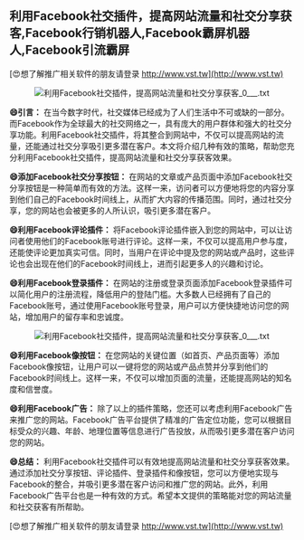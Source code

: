 ## **利用Facebook社交插件，提高网站流量和社交分享获客,Facebook行销机器人,Facebook霸屏机器人,Facebook引流霸屏**

[😍想了解推广相关软件的朋友请登录 http://www.vst.tw](http://www.vst.tw)

 <center><img src="https://vst.tw/MP4/tuiguang/png/2.png" alt="利用Facebook社交插件，提高网站流量和社交分享获客_0___.txt"></center>

**😄引言：**
在当今数字时代，社交媒体已经成为了人们生活中不可或缺的一部分。而Facebook作为全球最大的社交网络之一，具有庞大的用户群体和强大的社交分享功能。利用Facebook社交插件，将其整合到网站中，不仅可以提高网站的流量，还能通过社交分享吸引更多潜在客户。本文将介绍几种有效的策略，帮助您充分利用Facebook社交插件，提高网站流量和社交分享获客效果。

**😄添加Facebook社交分享按钮：**
在网站的文章或产品页面中添加Facebook社交分享按钮是一种简单而有效的方法。这样一来，访问者可以方便地将您的内容分享到他们自己的Facebook时间线上，从而扩大内容的传播范围。同时，通过社交分享，您的网站也会被更多的人所认识，吸引更多潜在客户。

**😄利用Facebook评论插件：**
将Facebook评论插件嵌入到您的网站中，可以让访问者使用他们的Facebook账号进行评论。这样一来，不仅可以提高用户参与度，还能使评论更加真实可信。同时，当用户在评论中提及您的网站或产品时，这些评论也会出现在他们的Facebook时间线上，进而引起更多人的兴趣和讨论。

**😄利用Facebook登录插件：**
在网站的注册或登录页面添加Facebook登录插件可以简化用户的注册流程，降低用户的登陆门槛。大多数人已经拥有了自己的Facebook账号，通过使用Facebook账号登录，用户可以方便快捷地访问您的网站，增加用户的留存率和忠诚度。

 <center><img src="https://vst.tw/MP4/tuiguang/png/6.png" alt="利用Facebook社交插件，提高网站流量和社交分享获客_0___.txt"></center>

**😄利用Facebook像按钮：**
在您网站的关键位置（如首页、产品页面等）添加Facebook像按钮，让用户可以一键将您的网站或产品点赞并分享到他们的Facebook时间线上。这样一来，不仅可以增加页面的流量，还能提高网站的知名度和信誉度。

**😄利用Facebook广告：**
除了以上的插件策略，您还可以考虑利用Facebook广告来推广您的网站。Facebook广告平台提供了精准的广告定位功能，您可以根据目标受众的兴趣、年龄、地理位置等信息进行广告投放，从而吸引更多潜在客户访问您的网站。

**😄总结：**
利用Facebook社交插件可以有效地提高网站流量和社交分享获客效果。通过添加社交分享按钮、评论插件、登录插件和像按钮，您可以方便地实现与Facebook的整合，并吸引更多潜在客户访问和推广您的网站。此外，利用Facebook广告平台也是一种有效的方式。希望本文提供的策略能对您的网站流量和社交获客有所帮助。

[😍想了解推广相关软件的朋友请登录 http://www.vst.tw](http://www.vst.tw)



